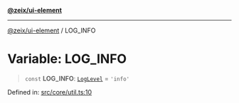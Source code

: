 [**@zeix/ui-element**](../README.md)

***

[@zeix/ui-element](../globals.md) / LOG\_INFO

# Variable: LOG\_INFO

> `const` **LOG\_INFO**: [`LogLevel`](../type-aliases/LogLevel.md) = `'info'`

Defined in: [src/core/util.ts:10](https://github.com/zeixcom/ui-element/blob/bd4ae3ed0a4d2790834ffe22cb9cd0696e3104c4/src/core/util.ts#L10)
